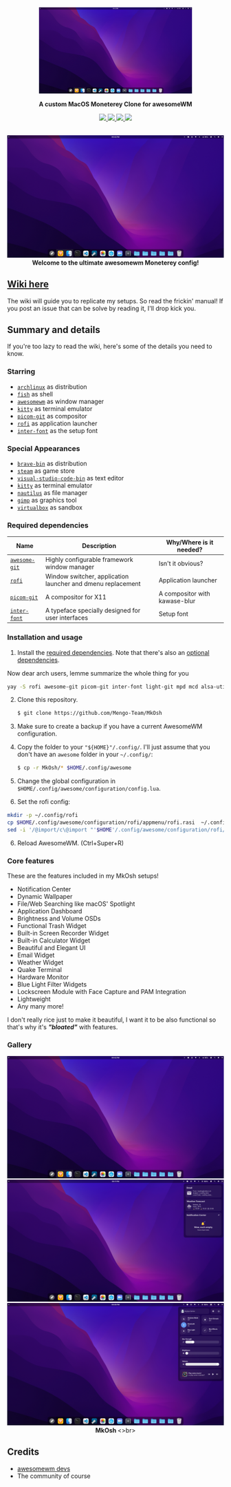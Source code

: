 <div align='center'>
    <h3>
    	<img src='assets/home.png' align='center' height='200px'>
    </h3>
    <p align='center'>
    	<strong>
			A custom MacOS Moneterey Clone for awesomeWM
    	</strong>
    </p>
</div>

<div align='center'>
	<a href='https://github.com/manilarome/the-glorious-dotfiles/wiki'>
		<img src='images/button-wiki.png' width='100px'>
	</a>
	<a href='https://github.com/manilarome/the-glorious-dotfiles/wiki/Dependencies'>
		<img src='images/button-depends.png' width='100px'>
	</a>
	<a href='https://github.com/manilarome/the-glorious-dotfiles/wiki/Getting-Started'>
		<img src='images/button-install.png' width='100px'>
	</a>
	<a href='https://github.com/manilarome/the-glorious-dotfiles/wiki/Gallery'>
		<img src='images/button-gallery.png' width='100px'>
	</a>
	<br>
	<br>
</div>

<p align='center'>
	<img alt='mkosh' src='assets/home.png'/>
	<br/>
	<b>
		Welcome to the ultimate awesomewm Moneterey config!
	</b>
</p>

## [Wiki here](https://github.com/manilarome/the-glorious-dotfiles/wiki)

The wiki will guide you to replicate my setups. So read the frickin' manual! If you post an issue that can be solve by reading it, I'll drop kick you.

## Summary and details

If you're too lazy to read the wiki, here's some of the details you need to know.
### Starring

- [`archlinux`](https://www.archlinux.org/download/) as distribution
- [`fish`](https://fishshell.com/) as shell
- [`awesomewm`](https://awesomewm.org) as window manager
- [`kitty`](https://github.com/kovidgoyal/kitty) as terminal emulator
- [`picom-git`](https://github.com/yshui/picom) as compositor
- [`rofi`](https://github.com/davatorium/rofi) as application launcher
- [`inter-font`](https://github.com/rsms/inter/) as the setup font

### Special Appearances

- [`brave-bin`](https://www.github.com/brave/brave-browser) as distribution
- [`steam`](https://github.com/ValveSoftware/steam-for-linux) as game store
- [`visual-studio-code-bin`](https://github.com/microsoft/vscode) as text editor
- [`kitty`](https://github.com/kovidgoyal/kitty) as terminal emulator
- [`nautilus`](https://github.com/gnome/nautilus) as file manager
- [`gimp`](https://gimp.org) as graphics tool
- [`virtualbox`](https://www.virtualbox.org/) as sandbox

### Required dependencies

| Name | Description | Why/Where is it needed? |
| --- | --- | --- |
| [`awesome-git`](https://github.com/awesomeWM/awesome) |  Highly configurable framework window manager | Isn't it obvious? |
| [`rofi`](https://github.com/davatorium/rofi) | Window switcher, application launcher and dmenu replacement | Application launcher |
| [`picom-git`](https://github.com/yshui/picom) | A compositor for X11 | A compositor with kawase-blur |
| [`inter-font`](https://github.com/rsms/inter/) | A typeface specially designed for user interfaces | Setup font | 

### Installation and usage

1. Install the [required dependencies](#required-dependencies). Note that there's also an [optional dependencies](https://github.com/manilarome/the-glorious-dotfiles/wiki#optional-dependencies).

Now dear arch users, lemme summarize the whole thing for you

```bash
yay -S rofi awesome-git picom-git inter-font light-git mpd mcd alsa-utils pulseaudio pulseaudio-alsa acpi acpid maim xclip xfce4-power-manager feh nm-applet pnmixer xorg-xinput noto-fonts-emoji upower xdg-user-dirs ffmpeg iw iproute2
```

2. Clone this repository.

	```bash
	$ git clone https://github.com/Mengo-Team/MkOsh
	```

3. Make sure to create a backup if you have a current AwesomeWM configuration.
4. Copy the folder to your `"${HOME}"/.config/`. I'll just assume that you don't have an `awesome` folder in your `~/.config/`:

	```bash
	$ cp -r MkOsh/* $HOME/.config/awesome
	```

4. Change the global configuration in `$HOME/.config/awesome/configuration/config.lua`.
5. Set the rofi config:

```bash
mkdir -p ~/.config/rofi
cp $HOME/.config/awesome/configuration/rofi/appmenu/rofi.rasi  ~/.config/rofi/config.rasi
sed -i '/@import/c\@import "'$HOME'/.config/awesome/configuration/rofi/appmenu/rofi.rasi"' ~/.config/rofi/config.rasi
```
6. Reload AwesomeWM. (Ctrl+Super+R)
### Core features

These are the features included in my MkOsh setups!

+ Notification Center
+ Dynamic Wallpaper
+ File/Web Searching like macOS' Spotlight
+ Application Dashboard
+ Brightness and Volume OSDs
+ Functional Trash Widget
+ Built-in Screen Recorder Widget
+ Built-in Calculator Widget
+ Beautiful and Elegant UI
+ Email Widget
+ Weather Widget
+ Quake Terminal
+ Hardware Monitor
+ Blue Light Filter Widgets 
+ Lockscreen Module with Face Capture and PAM Integration
+ Lightweight 
+ Any many more!

I don't really rice just to make it beautiful, I want it to be also functional so that's why it's ***"bloated"*** with features.

### Gallery

<p align='center'>
	<img alt='glorious' src='assets/home.png'/>
	<img alt='glorious' src='assets/cc.png'/>
	<img alt='glorious' src='assets/notif.png'/>
	<br/>
	<b>
		MkOsh
	</b>
	<>br>
</p>


## Credits

- [awesomewm devs](https://github.com/awesomeWM/awesome/graphs/contributors)
- The community of course
